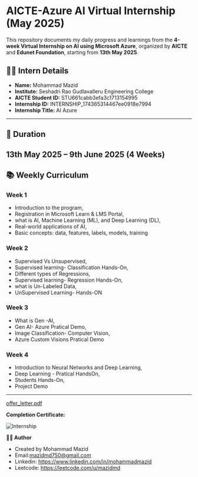 # AICTE-Azure AI Virtual Internship (May 2025)

This repository documents my daily progress and learnings from the **4-week Virtual Internship on AI using Microsoft Azure**, organized by **AICTE** and **Edunet Foundation**, starting from **13th May 2025**.

## 👨‍🎓 Intern Details
- **Name:** Mohammad Mazid  
- **Institute:** Seshadri Rao Gudlavalleru Engineering College  
- **AICTE Student ID:** STU661cabb3efa3c1713154995  
- **Internship ID:** INTERNSHIP_174365314467ee0918e7994  
- **Internship Title:** AI Azure  
---

## 📅 Duration
**13th May 2025 – 9th June 2025 (4 Weeks)**
---

## 📚 Weekly Curriculum

### Week 1
- Introduction to the program,
- Registration in Microsoft Learn & LMS Portal,
- what is AI, Machine Learning (ML), and Deep Learning (DL),
- Real-world applications of AI,
- Basic concepts: data, features, labels, models, training

### Week 2
- Supervised Vs Unsupervised,
- Supervised learning- Classification Hands-On,
- Different types of Regressions,
- Supervised learning- Regression Hands-On,
- what is Un-Labeled Data,
- UnSupervised Learning- Hands-ON

### Week 3
- What is Gen -AI,
- Gen AI- Azure Pratical Demo,
- Image Classification- Computer Vision,
- Azure Custom Visions Pratical Demo

### Week 4
- Introduction to Neural Networks and Deep Learning,
- Deep Learning - Pratical HandsOn,
- Students Hands-On,
- Project Demo
---
[offer_letter.pdf](https://github.com/user-attachments/files/20241340/offer_letter.pdf)

**Completion Certificate:**

![Internship](https://github.com/user-attachments/assets/31809553-30a0-43ae-b963-cde9000449bb)


**👨‍💻 Author**
- Created by Mohammad Mazid
- Email:mazidmd750@gmail.com
- Linkedin: https://www.linkedin.com/in/mohammadmazid
- Leetcode: https://leetcode.com/u/mazidmd
